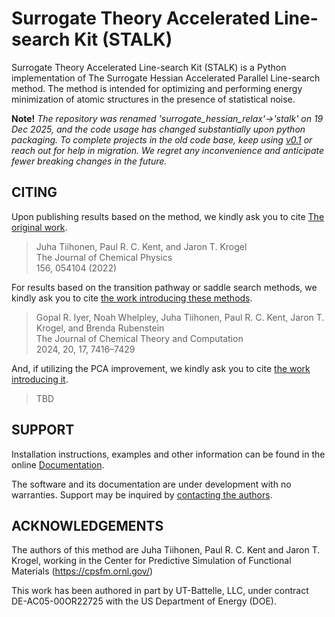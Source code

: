 # Surrogate Theory Accelerated Line-search Kit (STALK)

Surrogate Theory Accelerated Line-search Kit (STALK) is a Python implementation of The
Surrogate Hessian Accelerated Parallel Line-search method. The method is intended for
optimizing and performing energy minimization of atomic structures in the presence of
statistical noise.

**Note!** *The repository was renamed 'surrogate_hessian_relax'->'stalk' on 19 Dec 2025, and
the code usage has changed substantially upon python packaging. To complete projects in the
old code base, keep using [v0.1](https://github.com/QMCPACK/stalk/releases/tag/v0.1) or
reach out for help in migration. We regret any inconvenience and anticipate fewer breaking
changes in the future.*

## CITING

Upon publishing results based on the method, we kindly ask you to cite [The original
work](https://doi.org/10.1063/5.0079046).

> Juha Tiihonen, Paul R. C. Kent, and Jaron T. Krogel \
The Journal of Chemical Physics \
156, 054104 (2022)

For results based on the transition pathway or saddle search methods, we kindly ask you to cite [the work introducing these methods](https://pubs.acs.org/doi/10.1021/acs.jctc.4c00214). 
> Gopal R. Iyer, Noah Whelpley, Juha Tiihonen, Paul R. C. Kent, Jaron T. Krogel, and Brenda Rubenstein \
The Journal of Chemical Theory and Computation \
2024, 20, 17, 7416–7429

And, if utilizing the PCA improvement, we kindly ask you to cite [the work introducing it]().
> TBD



## SUPPORT

Installation instructions, examples and other information can be found in the online
[Documentation](https://stalk.readthedocs.io/en/latest/).

The software and its documentation are under development with no warranties. Support may be
inquired by [contacting the authors](mailto:tiihonen@iki.fi).

## ACKNOWLEDGEMENTS

The authors of this method are Juha Tiihonen, Paul R. C. Kent and Jaron T.
Krogel, working in the Center for Predictive Simulation of Functional Materials
(https://cpsfm.ornl.gov/)

This work has been authored in part by UT-Battelle, LLC, under contract
DE-AC05-00OR22725 with the US Department of Energy (DOE).
